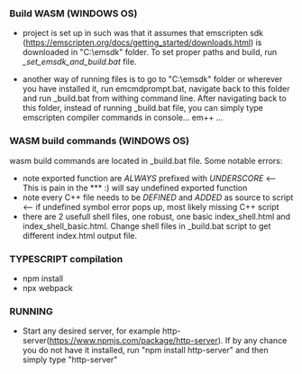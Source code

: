 ### Build WASM (WINDOWS OS)

- project is set up in such was that it assumes that emscripten sdk (https://emscripten.org/docs/getting_started/downloads.html) is downloaded in 
"C:\emsdk" folder. To set proper paths and build, run *_set_emsdk_and_build.bat* file.

- another way of running files is to go to "C:\emsdk" folder or wherever you have installed it, run emcmdprompt.bat, navigate back to this folder and run _build.bat from withing command line. After navigating back to this folder, instead of running _build.bat file, you can simply type emscripten compiler commands in console... em++ ... 

### WASM build commands (WINDOWS OS)

wasm build commands are located in _build.bat file. Some notable errors: 

- note exported function are *ALWAYS* prefixed with *UNDERSCORE*  <-- This is pain in the *** :) will say undefined exported function
- note every C++ file needs to be *DEFINED* and *ADDED* as source to script <-- if undefined symbol error pops up, most likely missing C++ script
- there are 2 usefull shell files, one robust, one basic index_shell.html and index_shell_basic.html. Change shell files in _build.bat script to get different index.html output file.

### TYPESCRIPT compilation
- npm install
- npx webpack 

### RUNNING
- Start any desired server, for example http-server(https://www.npmjs.com/package/http-server). If by any chance you do not have it installed, run "npm install http-server" and then simply type "http-server"

